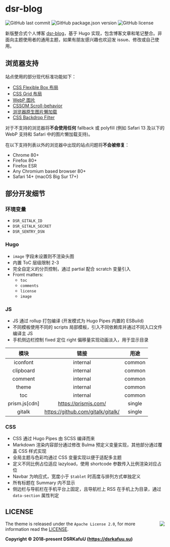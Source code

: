 # dsr-blog

![GitHub last commit](https://img.shields.io/github/last-commit/dsrkafuu/dsr-blog)
![GitHub package.json version](https://img.shields.io/github/package-json/v/dsrkafuu/dsr-blog)
![GitHub license](https://img.shields.io/github/license/dsrkafuu/dsr-blog)

新版整合式个人博客 [dsr-blog](https://blog.dsrkafuu.su)，基于 Hugo 实现，包含博客文章和笔记整合。非面向主题使用者的通用主题，如果有朋友感兴趣也欢迎发 issue、修改或自己使用。

## 浏览器支持

站点使用的部分现代标准功能如下：

- [CSS Flexible Box 布局](https://caniuse.com/flexbox)
- [CSS Grid 布局](https://caniuse.com/css-grid)
- [WebP 图片](https://caniuse.com/webp)
- [CSSOM Scroll-behavior](https://caniuse.com/css-scroll-behavior)
- [浏览器原生图片懒加载](https://caniuse.com/loading-lazy-attr)
- [CSS Backdrop Filter](https://caniuse.com/css-backdrop-filter)

对于不支持的浏览器将**不会使用任何** fallback 或 polyfill (例如 Safari 13 及以下的 WebP 支持和 Safari 中的图片懒加载支持)。

在以下支持列表以外的浏览器中出现的站点问题将**不会被修复**：

- Chrome 80+
- Firefox 80+
- Firefox ESR
- Any Chromium based browser 80+
- Safari 14+ (macOS Big Sur 17+)

## 部分开发细节

### 环境变量

- `DSR_GITALK_ID`
- `DSR_GITALK_SECRET`
- `DSR_SENTRY_DSN`

### Hugo

- `image` 字段未设置则不渲染头图
- 内置 ToC 层级限制 2-3
- 完全自定义的分页控制，通过 partial 配合 scratch 变量引入
- Fromt matters:
  - `toc`
  - `comments`
  - `license`
  - `image`

### JS

- JS 通过 rollup 打包编译 (开发模式为 Hugo Pipes 内置的 ESBuild)
- 不同模板使用不同的 scripts 局部模板，引入不同依赖库并通过不同入口文件编译主 JS
- 手机侧边栏控制 fixed 定位 right 偏移量实现动画淡入，用于显示目录

|      模块       |                链接                 |  用途  |
| :-------------: | :---------------------------------: | :----: |
|    iconfont     |              internal               | common |
|    clipboard    |              internal               | common |
|     comment     |              internal               | common |
|      theme      |              internal               | common |
|       toc       |              internal               | common |
| prism.js\[cdn\] |       <https://prismjs.com/>        | single |
|     gitalk      | <https://github.com/gitalk/gitalk/> | single |

### CSS

- CSS 通过 Hugo Pipes 由 SCSS 编译而来
- Markdown 渲染内容部分通过修改 Bulma 预定义变量实现，其他部分通过覆盖 CSS 样式实现
- 全局主题与色彩均通过 CSS 变量实现以便于适配多主题
- 定义不同比例占位适应 lazyload，使用 shortcode 参数传入比例渲染对应占位
- Navbar 为响应式，宽度小于 `$tablet` 时高度与排列方式单独定义
- 所有标题在 Summary 内不显示
- 侧边栏与导航栏在手机平台上固定，且导航栏上 RSS 在手机上为目录，通过 `data-section` 属性判定

## LICENSE

<a href="https://app.fossa.com/projects/git%2Bgithub.com%2Fdsrkafuu%2Fdsr-blog?ref=badge_large" alt="FOSSA Status"><img align="right" src="https://app.fossa.com/api/projects/git%2Bgithub.com%2Fdsrkafuu%2Fdsr-blog.svg?type=large"/></a>

The theme is released under the `Apache License 2.0`, for more information read the [LICENSE](https://github.com/dsrkafuu/dsr-blog/blob/master/LICENSE).

**Copyright © 2018-present DSRKafuU (<https://dsrkafuu.su>)**
